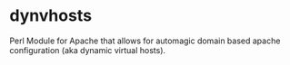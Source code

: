 dynvhosts
=========

Perl Module for Apache that allows for automagic domain based apache configuration (aka dynamic virtual hosts).